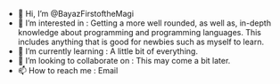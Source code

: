 - 👋 Hi, I’m @BayazFirstoftheMagi
- 👀 I’m interested in : Getting a more well rounded, as well as, in-depth knowledge about programming and programming languages. This includes anything that is good for newbies such as myself to learn. 
- 🌱 I’m currently learning : A little bit of everything. 
- 💞️ I’m looking to collaborate on : This may come a bit later. 
- 📫 How to reach me : Email 

<!---
BayazFirstoftheMagi/BayazFirstoftheMagi is a ✨ special ✨ repository because its `README.md` (this file) appears on your GitHub profile.
You can click the Preview link to take a look at your changes.
--->
